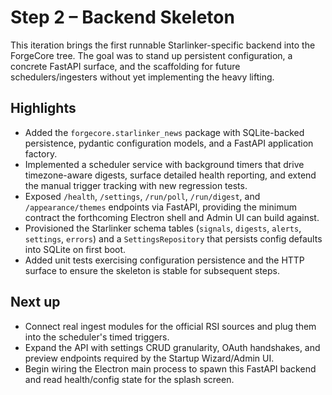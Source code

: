 # Step 2 – Backend Skeleton

This iteration brings the first runnable Starlinker-specific backend into the
ForgeCore tree. The goal was to stand up persistent configuration, a concrete
FastAPI surface, and the scaffolding for future schedulers/ingesters without yet
implementing the heavy lifting.

## Highlights

- Added the `forgecore.starlinker_news` package with SQLite-backed persistence,
  pydantic configuration models, and a FastAPI application factory.
- Implemented a scheduler service with background timers that drive
  timezone-aware digests, surface detailed health reporting, and extend the
  manual trigger tracking with new regression tests.
- Exposed `/health`, `/settings`, `/run/poll`, `/run/digest`, and
  `/appearance/themes` endpoints via FastAPI, providing the minimum contract the
  forthcoming Electron shell and Admin UI can build against.
- Provisioned the Starlinker schema tables (`signals`, `digests`, `alerts`,
  `settings`, `errors`) and a `SettingsRepository` that persists config defaults
  into SQLite on first boot.
- Added unit tests exercising configuration persistence and the HTTP surface to
  ensure the skeleton is stable for subsequent steps.

## Next up

- Connect real ingest modules for the official RSI sources and plug them into
  the scheduler's timed triggers.
- Expand the API with settings CRUD granularity, OAuth handshakes, and preview
  endpoints required by the Startup Wizard/Admin UI.
- Begin wiring the Electron main process to spawn this FastAPI backend and read
  health/config state for the splash screen.
